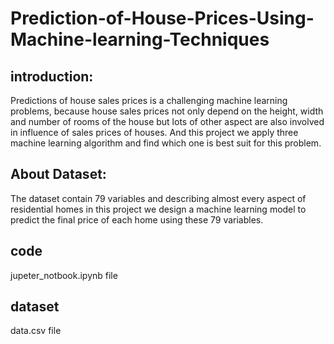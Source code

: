 # Prediction-of-House-Prices-Using-Machine-learning-Techniques

## introduction:
Predictions of house sales prices is a challenging machine learning problems, because house sales prices
not only depend on the height, width and number of rooms of the house but lots of other aspect are also
involved in influence of sales prices of houses. And this project we apply three machine learning
algorithm and find which one is best suit for this problem.

## About Dataset:
The dataset contain 79 variables and describing almost every aspect of residential homes in this project
we design a machine learning model to predict the final price of each home using these 79 variables.

## code 
jupeter_notbook.ipynb file
## dataset
data.csv file
